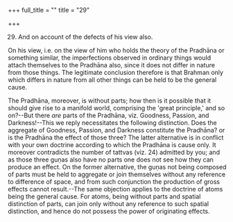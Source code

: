 +++
full_title = ""
title = "29"

+++


29. And on account of the defects of his view also.

On his view, i.e. on the view of him who holds the theory of the Pradhāna or something similar, the imperfections observed in ordinary things would attach themselves to the Pradhāna also, since it does not differ in nature from those things. The legitimate conclusion therefore is that Brahman only which differs in nature from all other things can be held to be the general cause.

The Pradhāna, moreover, is without parts; how then is it possible that it should give rise to a manifold world, comprising the 'great principle,' and so on?--But there _are_ parts of the Pradhāna, viz. Goodness, Passion, and Darkness!--This we reply necessitates the following distinction. Does the aggregate of Goodness, Passion, and Darkness constitute the Pradhāna? or is the Pradhāna the effect of those three? The latter alternative is in conflict with your own doctrine according to which the Pradhāna is cause only. It moreover contradicts the number of tattvas (viz. 24) admitted by you; and as those three guṇas also have no parts one does not see how they can produce an effect. On the former alternative, the guṇas not being composed of parts must be held to aggregate or join themselves without any reference to difference of space, and from such conjunction the production of gross effects cannot result.--The same objection applies to the doctrine of atoms being the general cause. For atoms, being without parts and spatial distinction of parts, can join only without any reference to such spatial distinction, and hence do not possess the power of originating effects.

